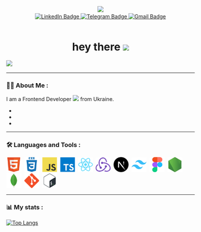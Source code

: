 <div id="header" align="center">
  <img src="https://i.giphy.com/media/v1.Y2lkPTc5MGI3NjExM3NvbGdnZGtwcjExMzZjOG94OTk0Ymk0Z21mem93cngwZ3Y5OHBpcyZlcD12MV9pbnRlcm5hbF9naWZfYnlfaWQmY3Q9cw/pdE5y1A7WzKn2kgPdN/giphy.gif" width="200"/>
  <div id="badges">
  <a href="https://www.linkedin.com/in/dmytro-sadovskyi/">
    <img src="https://img.shields.io/badge/LinkedIn-blue?style=for-the-badge&logo=linkedin&logoColor=white" alt="LinkedIn Badge"/>
  </a>
  <a href="https://t.me/DmYtRo_S21">
    <img src="https://img.shields.io/badge/telegram-white?style=for-the-badge&logo=telegram" alt="Telegram Badge"/>
  </a>
  <a href="mailto:dmytro.sadovskyi@gmail.com">
    <img src="https://img.shields.io/badge/gmail-gray?style=for-the-badge&logo=gmail" alt="Gmail Badge"/>
  </a>
</div>
  
  <img src="https://komarev.com/ghpvc/?username=DmytroSadovskyi&style=flat-square&color=blue" alt=""/>
  <h1>
  hey there
  <img src="https://media.giphy.com/media/hvRJCLFzcasrR4ia7z/giphy.gif" width="30px"/>
</h1>
</div>
<img src="https://i.giphy.com/media/v1.Y2lkPTc5MGI3NjExZTNtOGIwem9mbHdkZTVxdnhvNm0ycjdhYzdqODlnc3FuOWFqM3hyNyZlcD12MV9pbnRlcm5hbF9naWZfYnlfaWQmY3Q9Zw/itEJm2ovueoBP2Wryn/giphy-downsized-large.gif"/>

---

### :technologist: About Me :
I am a Frontend Developer <img src="https://i.giphy.com/media/v1.Y2lkPTc5MGI3NjExdnZydzIxaWJpMWZpYmEyeGxoYXIyOWZybHplcXAzeXN3aTNyeTV6bCZlcD12MV9pbnRlcm5hbF9naWZfYnlfaWQmY3Q9cw/jdPMeyv9rn0hZHh8n9/giphy.gif" width="40"> from Ukraine.

- 
-
-

---

### :hammer_and_wrench: Languages and Tools :
<div> 
  <img src="https://github.com/devicons/devicon/blob/master/icons/html5/html5-original.svg" title="HTML5" alt="HTML" width="40" height="40"/>&nbsp;
  <img src="https://github.com/devicons/devicon/blob/master/icons/css3/css3-plain-wordmark.svg"  title="CSS3" alt="CSS" width="40" height="40"/>&nbsp;
  <img src="https://github.com/devicons/devicon/blob/master/icons/javascript/javascript-original.svg" title="JavaScript" alt="JavaScript" width="40" height="40"/>&nbsp;
  <img src="https://github.com/devicons/devicon/blob/master/icons/typescript/typescript-original.svg" title="TypeSct" alt="TypeScript" width="40" height="40"/>&nbsp;
  <img src="https://github.com/devicons/devicon/blob/master/icons/react/react-original.svg" title="React" alt="React" width="40" height="40"/>&nbsp;
  <img src="https://github.com/devicons/devicon/blob/master/icons/redux/redux-original.svg" title="Redux" alt="Redux " width="40" height="40"/>&nbsp;
  <img src="https://github.com/devicons/devicon/blob/master/icons/nextjs/nextjs-original.svg" title="NextJs" alt="NextJs" width="40" height="40"/>&nbsp;
    <img src="https://github.com/devicons/devicon/blob/master/icons/tailwindcss/tailwindcss-original.svg" title="TailwindCSS" alt="TailwindCSS" width="40" height="40"/>&nbsp;
    <img src="https://github.com/devicons/devicon/blob/master/icons/figma/figma-original.svg" title="Figma" alt="Figma" width="40" height="40"/>&nbsp;
  <img src="https://github.com/devicons/devicon/blob/master/icons/nodejs/nodejs-original.svg" title="NodeJS" alt="NodeJS" width="40" height="40"/>&nbsp;
  <img src="https://github.com/devicons/devicon/blob/master/icons/mongodb/mongodb-original.svg" title="MongoDB" alt="MongoDB" width="40" height="40"/>&nbsp;
  <img src="https://github.com/devicons/devicon/blob/master/icons/git/git-original.svg" title="Git" **alt="Git" width="40" height="40"/>&nbsp;
   <img src="https://github.com/devicons/devicon/blob/master/icons/bash/bash-original.svg" title="Bash" alt="Bash" width="40" height="40"/>&nbsp;
 
</div>

---

### :bar_chart: My stats :
[![Top Langs](https://github-readme-stats.vercel.app/api/top-langs/?username=DmytroSadovskyi&layout=compact&theme=transparent)](https://github.com/anuraghazra/github-readme-stats)
